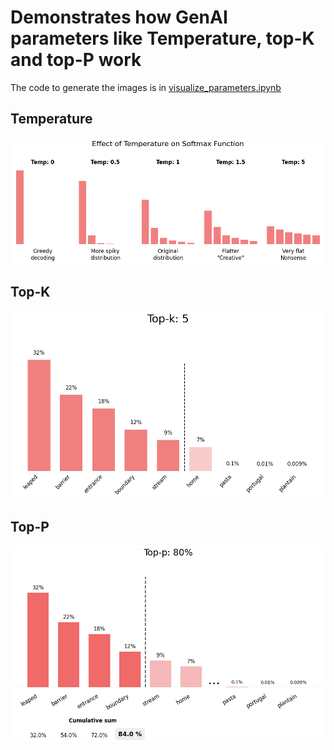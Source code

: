 # Demonstrates how GenAI parameters like Temperature, top-K and top-P work

The code to generate the images is in [visualize_parameters.ipynb](./visualize_parameters.ipynb)

## Temperature

![Temperature image](./generated_images/temperature.png)

## Top-K

![Top-K image](./generated_images/topK.png)

## Top-P

![Top-P image](./generated_images/topP.png)